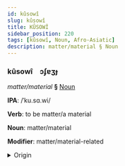 ```yaml
---
id: kûsowî
slug: kûsowî
title: KÛSOWÎ
sidebar_position: 220
tags: [kûsowî, Noun, Afro-Asiatic]
description: matter/material § Noun
---
```


### kûsowî&emsp;<span kind="abugida">ɔʄɐʒɟ</span>

*matter/material* **§** [Noun](../../tags/Noun)

**IPA**: /ˈku.sɑ.wi/

**Verb**: to be matter/a material

**Noun**: matter/material

**Modifier**: matter/material-related

<details>
    <summary>Origin</summary>
    Amharic ቁሳዊ k’usawī /kʼusawi/<br/>
    <em>Afro-Asiatic Language Family</em>
</details>